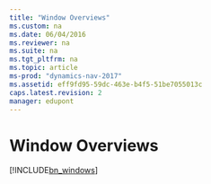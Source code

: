 ```yaml
---
title: "Window Overviews"
ms.custom: na
ms.date: 06/04/2016
ms.reviewer: na
ms.suite: na
ms.tgt_pltfrm: na
ms.topic: article
ms-prod: "dynamics-nav-2017"
ms.assetid: eff9fd95-59dc-463e-b4f5-51be7055013c
caps.latest.revision: 2
manager: edupont
---
```

# Window Overviews
[!INCLUDE[bn_windows](includes/bn_windows_md.md)]